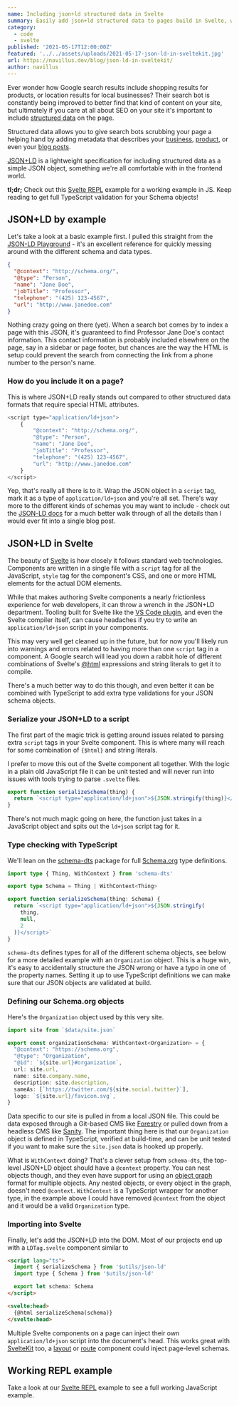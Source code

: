 ```yaml
---
name: Including json+ld structured data in Svelte
summary: Easily add json+ld structured data to pages build in Svelte, with TypeScript type checking!
category:
  - code
  - svelte
published: '2021-05-17T12:00:00Z'
featured: '../../assets/uploads/2021-05-17-json-ld-in-sveltekit.jpg'
url: https://navillus.dev/blog/json-ld-in-sveltekit/
author: navillus
---
```


Ever wonder how Google search results include shopping results for products, or location results for local businesses? Their search bot is constantly being improved to better find that kind of content on your site, but ultimately if you care at all about SEO on your site it's important to include [structured data](https://schema.org/) on the page.

Structured data allows you to give search bots scrubbing your page a helping hand by adding metadata that describes your [business](https://schema.org/Organization), [product](https://schema.org/Product), or even your [blog posts](https://schema.org/BlogPosting).

[JSON+LD](https://json-ld.org/) is a lightweight specification for including structured data as a simple JSON object, something we're all comfortable with in the frontend world.

**tl;dr;** Check out this [Svelte REPL](https://svelte.dev/repl/3382db29fc864d60b0a4ca47b3707a95?version=3.38.2) example for a working example in JS. Keep reading to get full TypeScript validation for your Schema objects!

## JSON+LD by example

Let's take a look at a basic example first. I pulled this straight from the [JSON-LD Playground](https://json-ld.org/playground/) - it's an excellent reference for quickly messing around with the different schema and data types.

```json
{
  "@context": "http://schema.org/",
  "@type": "Person",
  "name": "Jane Doe",
  "jobTitle": "Professor",
  "telephone": "(425) 123-4567",
  "url": "http://www.janedoe.com"
}
```

Nothing crazy going on there (yet). When a search bot comes by to index a page with this JSON, it's guaranteed to find Professor Jane Doe's contact information. This contact information is probably included elsewhere on the page, say in a sidebar or page footer, but chances are the way the HTML is setup could prevent the search from connecting the link from a phone number to the person's name.

### How do you include it on a page?

This is where JSON+LD really stands out compared to other structured data formats that require special HTML attributes.

```js
<script type="application/ld+json">
	{
		"@context": "http://schema.org/",
		"@type": "Person",
		"name": "Jane Doe",
		"jobTitle": "Professor",
		"telephone": "(425) 123-4567",
		"url": "http://www.janedoe.com"
	}
</script>
```

Yep, that's really all there is to it. Wrap the JSON object in a `script` tag, mark it as a type of `application/ld+json` and you're all set. There's way more to the different kinds of schemas you may want to include - check out the [JSON-LD docs](https://json-ld.org/learn.html) for a much better walk through of all the details than I would ever fit into a single blog post.

## JSON+LD in Svelte

The beauty of [Svelte](https://svelte.dev) is how closely it follows standard web technologies. Components are written in a single file with a `script` tag for all the JavaScript, `style` tag for the component's CSS, and one or more HTML elements for the actual DOM elements.

While that makes authoring Svelte components a nearly frictionless experience for web developers, it can throw a wrench in the JSON+LD department. Tooling built for Svelte like the [VS Code plugin](https://marketplace.visualstudio.com/items?itemName=svelte.svelte-vscode), and even the Svelte compiler itself, can cause headaches if you try to write an `application/ld+json` script in your components.

This may very well get cleaned up in the future, but for now you'll likely run into warnings and errors related to having more than one `script` tag in a component. A Google search will lead you down a rabbit hole of different combinations of Svelte's [@html](https://svelte.dev/docs#html) expressions and string literals to get it to compile.

There's a much better way to do this though, and even better it can be combined with TypeScript to add extra type validations for your JSON schema objects.

### Serialize your JSON+LD to a script

The first part of the magic trick is getting around issues related to parsing extra `script` tags in your Svelte component. This is where many will reach for some combination of `{$html}` and string literals.

I prefer to move this out of the Svelte component all together. With the logic in a plain old JavaScript file it can be unit tested and will never run into issues with tools trying to parse `.svelte` files.

```js
export function serializeSchema(thing) {
  return `<script type="application/ld+json">${JSON.stringify(thing)}</script>`
}
```

There's not much magic going on here, the function just takes in a JavaScript object and spits out the `ld+json` script tag for it.

### Type checking with TypeScript

We'll lean on the [schema-dts](https://github.com/google/schema-dts) package for full [Schema.org](https://schema.org/) type definitions.

```ts
import type { Thing, WithContext } from 'schema-dts'

export type Schema = Thing | WithContext<Thing>

export function serializeSchema(thing: Schema) {
  return `<script type="application/ld+json">${JSON.stringify(
    thing,
    null,
    2
  )}</script>`
}
```

`schema-dts` defines types for all of the different schema objects, see below for a more detailed example with an `Organization` object. This is a huge win, it's easy to accidentally structure the JSON wrong or have a typo in one of the property names. Setting it up to use TypeScript definitions we can make sure that our JSON objects are validated at build.

### Defining our Schema.org objects

Here's the `Organization` object used by this very site.

```ts
import site from `$data/site.json`

export const organizationSchema: WithContext<Organization> = {
  "@context": "https://schema.org",
  "@type": "Organization",
  "@id": `${site.url}#organization`,
  url: site.url,
  name: site.company.name,
  description: site.description,
  sameAs: [`https://twitter.com/${site.social.twitter}`],
  logo: `${site.url}/favicon.svg`,
}
```

Data specific to our site is pulled in from a local JSON file. This could be data exposed through a Git-based CMS like [Forestry](https://forestry.io) or pulled down from a headless CMS like [Sanity](https://sanity.io). The important thing here is that our `Organization` object is defined in TypeScript, verified at build-time, and can be unit tested if you want to make sure the `site.json` data is hooked up properly.

What is `WithContext` doing? That's a clever setup from `schema-dts`, the top-level JSON+LD object should have a `@context` property. You can nest objects though, and they even have support for using an [object graph](https://json-ld.org/spec/latest/json-ld/#dfn-graph-objects) format for multiple objects. Any nested objects, or every object in the graph, doesn't need `@context`. `WithContext` is a TypeScript wrapper for another type, in the example above I could have removed `@context` from the object and it would be a valid `Organization` type.

### Importing into Svelte

Finally, let's add the JSON+LD into the DOM. Most of our projects end up with a `LDTag.svelte` component similar to

```html
<script lang="ts">
  import { serializeSchema } from '$utils/json-ld'
  import type { Schema } from '$utils/json-ld'

  export let schema: Schema
</script>

<svelte:head>
  {@html serializeSchema(schema)}
</svelte:head>
```

Multiple Svelte components on a page can inject their own `application/ld+json` script into the document's head. This works great with [SvelteKit](https://kit.svelte.dev) too, a [layout](https://kit.svelte.dev/docs#layouts) or [route](https://kit.svelte.dev/docs#routing-pages) component could inject page-level schemas.

## Working REPL example

Take a look at our [Svelte REPL](https://svelte.dev/repl/3382db29fc864d60b0a4ca47b3707a95?version=3.38.2) example to see a full working JavaScript example.
